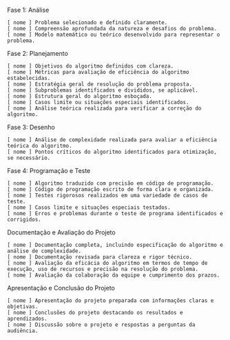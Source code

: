 Fase 1: Análise  

    [ nome ] Problema selecionado e definido claramente.
    [ nome ] Compreensão aprofundada da natureza e desafios do problema.
    [ nome ] Modelo matemático ou teórico desenvolvido para representar o problema.

Fase 2: Planejamento 

    [ nome ] Objetivos do algoritmo definidos com clareza.
    [ nome ] Métricas para avaliação de eficiência do algoritmo estabelecidas.
    [ nome ] Estratégia geral de resolução do problema proposta.
    [ nome ] Subproblemas identificados e divididos, se aplicável.
    [ nome ] Estrutura geral do algoritmo esboçada.
    [ nome ] Casos limite ou situações especiais identificados.
    [ nome ] Análise teórica realizada para verificar a correção do algoritmo.

Fase 3: Desenho 

    [ nome ] Análise de complexidade realizada para avaliar a eficiência teórica do algoritmo.
    [ nome ] Pontos críticos do algoritmo identificados para otimização, se necessário.

Fase 4: Programação e Teste 

    [ nome ] Algoritmo traduzido com precisão em código de programação.
    [ nome ] Código de programação escrito de forma clara e organizada.
    [ nome ] Testes rigorosos realizados em uma variedade de casos de teste.
    [ nome ] Casos limite e situações especiais testados.
    [ nome ] Erros e problemas durante o teste de programa identificados e corrigidos.

Documentação e Avaliação do Projeto  

    [ nome ] Documentação completa, incluindo especificação do algoritmo e análise de complexidade.
    [ nome ] Documentação revisada para clareza e rigor técnico.
    [ nome ] Avaliação da eficácia do algoritmo em termos de tempo de execução, uso de recursos e precisão na resolução do problema.
    [ nome ] Avaliação da colaboração da equipe e cumprimento dos prazos.

Apresentação e Conclusão do Projeto  

    [ nome ] Apresentação do projeto preparada com informações claras e objetivas.
    [ nome ] Conclusões do projeto destacando os resultados e aprendizados.
    [ nome ] Discussão sobre o projeto e respostas a perguntas da audiência.
